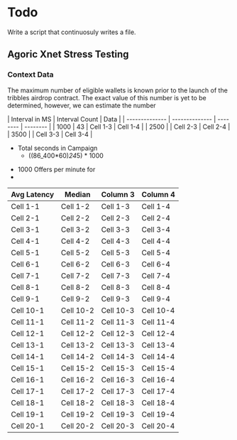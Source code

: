 # Todo

Write a script that continuosuly writes a file.

## Agoric Xnet Stress Testing

### Context Data
The maximum number of eligible wallets is known prior to the launch of the tribbles airdrop contract. The exact value of this number is yet to be determined, however, we can estimate the number 



| Interval in MS | Interval Count | Data     |
| -------------- | -------------- | -------- | -------- |
| 1000           | 43             | Cell 1-3 | Cell 1-4 |
| 2500           |                | Cell 2-3 | Cell 2-4 |
| 3500           |                | Cell 3-3 | Cell 3-4 |



- Total seconds in Campaign
  - ((86_400*60)*24*5) * 1000

* 1000 Offers per minute for
*

| Avg Latency | Median    | Column 3  | Column 4  |
| ----------- | --------- | --------- | --------- |
| Cell 1-1    | Cell 1-2  | Cell 1-3  | Cell 1-4  |
| Cell 2-1    | Cell 2-2  | Cell 2-3  | Cell 2-4  |
| Cell 3-1    | Cell 3-2  | Cell 3-3  | Cell 3-4  |
| Cell 4-1    | Cell 4-2  | Cell 4-3  | Cell 4-4  |
| Cell 5-1    | Cell 5-2  | Cell 5-3  | Cell 5-4  |
| Cell 6-1    | Cell 6-2  | Cell 6-3  | Cell 6-4  |
| Cell 7-1    | Cell 7-2  | Cell 7-3  | Cell 7-4  |
| Cell 8-1    | Cell 8-2  | Cell 8-3  | Cell 8-4  |
| Cell 9-1    | Cell 9-2  | Cell 9-3  | Cell 9-4  |
| Cell 10-1   | Cell 10-2 | Cell 10-3 | Cell 10-4 |
| Cell 11-1   | Cell 11-2 | Cell 11-3 | Cell 11-4 |
| Cell 12-1   | Cell 12-2 | Cell 12-3 | Cell 12-4 |
| Cell 13-1   | Cell 13-2 | Cell 13-3 | Cell 13-4 |
| Cell 14-1   | Cell 14-2 | Cell 14-3 | Cell 14-4 |
| Cell 15-1   | Cell 15-2 | Cell 15-3 | Cell 15-4 |
| Cell 16-1   | Cell 16-2 | Cell 16-3 | Cell 16-4 |
| Cell 17-1   | Cell 17-2 | Cell 17-3 | Cell 17-4 |
| Cell 18-1   | Cell 18-2 | Cell 18-3 | Cell 18-4 |
| Cell 19-1   | Cell 19-2 | Cell 19-3 | Cell 19-4 |
| Cell 20-1   | Cell 20-2 | Cell 20-3 | Cell 20-4 |
